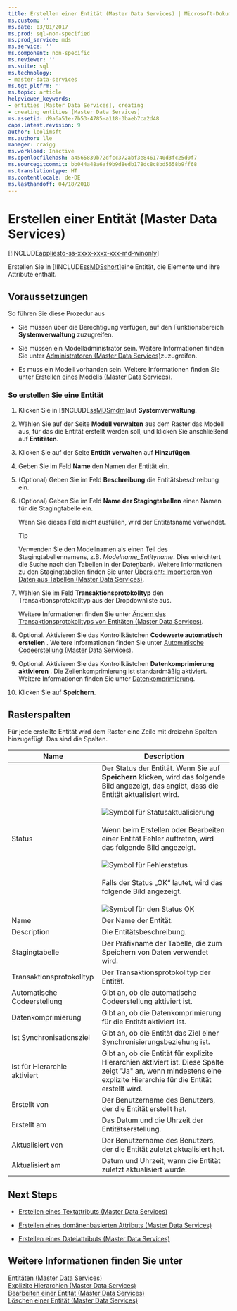 ```yaml
---
title: Erstellen einer Entität (Master Data Services) | Microsoft-Dokumentation
ms.custom: ''
ms.date: 03/01/2017
ms.prod: sql-non-specified
ms.prod_service: mds
ms.service: ''
ms.component: non-specific
ms.reviewer: ''
ms.suite: sql
ms.technology:
- master-data-services
ms.tgt_pltfrm: ''
ms.topic: article
helpviewer_keywords:
- entities [Master Data Services], creating
- creating entities [Master Data Services]
ms.assetid: d9a6a51e-7b53-4785-a118-3baeb7ca2d48
caps.latest.revision: 9
author: leolimsft
ms.author: lle
manager: craigg
ms.workload: Inactive
ms.openlocfilehash: a4565839b72dfcc372abf3e8461740d3fc25d0f7
ms.sourcegitcommit: bb044a48a6af9b9d8edb178dc8c8bd5658b9ff68
ms.translationtype: HT
ms.contentlocale: de-DE
ms.lasthandoff: 04/18/2018
---
```

# <a name="create-an-entity-master-data-services"></a>Erstellen einer Entität (Master Data Services)

[!INCLUDE[appliesto-ss-xxxx-xxxx-xxx-md-winonly](../includes/appliesto-ss-xxxx-xxxx-xxx-md-winonly.md)]

  Erstellen Sie in [!INCLUDE[ssMDSshort](../includes/ssmdsshort-md.md)]eine Entität, die Elemente und ihre Attribute enthält.  
  
## <a name="prerequisites"></a>Voraussetzungen  
 So führen Sie diese Prozedur aus  
  
-   Sie müssen über die Berechtigung verfügen, auf den Funktionsbereich **Systemverwaltung** zuzugreifen.  
  
-   Sie müssen ein Modelladministrator sein. Weitere Informationen finden Sie unter [Administratoren &#40;Master Data Services&#41;](../master-data-services/administrators-master-data-services.md)zuzugreifen.  
  
-   Es muss ein Modell vorhanden sein. Weitere Informationen finden Sie unter [Erstellen eines Modells &#40;Master Data Services&#41;](../master-data-services/create-a-model-master-data-services.md).  
  
### <a name="to-create-an-entity"></a>So erstellen Sie eine Entität  
  
1.  Klicken Sie in [!INCLUDE[ssMDSmdm](../includes/ssmdsmdm-md.md)]auf **Systemverwaltung**.  
  
2.  Wählen Sie auf der Seite **Modell verwalten** aus dem Raster das Modell aus, für das die Entität erstellt werden soll, und klicken Sie anschließend auf **Entitäten**.  
  
3.  Klicken Sie auf der Seite **Entität verwalten** auf **Hinzufügen**.  
  
4.  Geben Sie im Feld **Name** den Namen der Entität ein.  
  
5.  (Optional) Geben Sie im Feld **Beschreibung** die Entitätsbeschreibung ein.  
  
6.  (Optional) Geben Sie im Feld **Name der Stagingtabellen** einen Namen für die Stagingtabelle ein.  
  
     Wenn Sie dieses Feld nicht ausfüllen, wird der Entitätsname verwendet.  
  
    > [!TIP]  
    >  Verwenden Sie den Modellnamen als einen Teil des Stagingtabellennamens, z.B. *Modelname_Entityname*. Dies erleichtert die Suche nach den Tabellen in der Datenbank. Weitere Informationen zu den Stagingtabellen finden Sie unter [Übersicht: Importieren von Daten aus Tabellen &#40;Master Data Services&#41;](../master-data-services/overview-importing-data-from-tables-master-data-services.md).  
  
7.  Wählen Sie im Feld **Transaktionsprotokolltyp** den Transaktionsprotokolltyp aus der Dropdownliste aus.  
  
     Weitere Informationen finden Sie unter [Ändern des Transaktionsprotokolltyps von Entitäten &#40;Master Data Services&#41;](../master-data-services/change-the-entity-transaction-log-type-master-data-services.md).  
  
8.  Optional. Aktivieren Sie das Kontrollkästchen **Codewerte automatisch erstellen** . Weitere Informationen finden Sie unter [Automatische Codeerstellung &#40;Master Data Services&#41;](../master-data-services/automatic-code-creation-master-data-services.md).  
  
9. Optional. Aktivieren Sie das Kontrollkästchen **Datenkomprimierung aktivieren** . Die Zeilenkomprimierung ist standardmäßig aktiviert. Weitere Informationen finden Sie unter [Datenkomprimierung](../relational-databases/data-compression/data-compression.md).  
  
10. Klicken Sie auf **Speichern**.  
  
## <a name="grid-columns"></a>Rasterspalten  
 Für jede erstellte Entität wird dem Raster eine Zeile mit dreizehn Spalten hinzugefügt. Das sind die Spalten.  
  
|Name|Description|  
|----------|-----------------|  
|Status|Der Status der Entität. Wenn Sie auf **Speichern** klicken, wird das folgende Bild angezeigt, das angibt, dass die Entität aktualisiert wird.<br /><br /> ![Symbol für Statusaktualisierung](../master-data-services/media/mds-statusicon-updating.png "Icon for updating status")<br /><br /> Wenn beim Erstellen oder Bearbeiten einer Entität Fehler auftreten, wird das folgende Bild angezeigt.<br /><br /> ![Symbol für Fehlerstatus](../master-data-services/media/mds-statusicon-error.png "Icon for error status")<br /><br /> Falls der Status „OK“ lautet, wird das folgende Bild angezeigt.<br /><br /> ![Symbol für den Status OK](../master-data-services/media/mds-statusicon-ok.png "Icon for OK status")|  
|Name|Der Name der Entität.|  
|Description|Die Entitätsbeschreibung.|  
|Stagingtabelle|Der Präfixname der Tabelle, die zum Speichern von Daten verwendet wird.|  
|Transaktionsprotokolltyp|Der Transaktionsprotokolltyp der Entität.|  
|Automatische Codeerstellung|Gibt an, ob die automatische Codeerstellung aktiviert ist.|  
|Datenkomprimierung|Gibt an, ob die Datenkomprimierung für die Entität aktiviert ist.|  
|Ist Synchronisationsziel|Gibt an, ob die Entität das Ziel einer Synchronisierungsbeziehung ist.|  
|Ist für Hierarchie aktiviert|Gibt an, ob die Entität für explizite Hierarchien aktiviert ist. Diese Spalte zeigt "Ja" an, wenn mindestens eine explizite Hierarchie für die Entität erstellt wird.|  
|Erstellt von|Der Benutzername des Benutzers, der die Entität erstellt hat.|  
|Erstellt am|Das Datum und die Uhrzeit der Entitätserstellung.|  
|Aktualisiert von|Der Benutzername des Benutzers, der die Entität zuletzt aktualisiert hat.|  
|Aktualisiert am|Datum und Uhrzeit, wann die Entität zuletzt aktualisiert wurde.|  
  
## <a name="next-steps"></a>Next Steps  
  
-   [Erstellen eines Textattributs &#40;Master Data Services&#41;](../master-data-services/create-a-text-attribute-master-data-services.md)  
  
-   [Erstellen eines domänenbasierten Attributs &#40;Master Data Services&#41;](../master-data-services/create-a-domain-based-attribute-master-data-services.md)  
  
-   [Erstellen eines Dateiattributs &#40;Master Data Services&#41;](../master-data-services/create-a-file-attribute-master-data-services.md)  
  
## <a name="see-also"></a>Weitere Informationen finden Sie unter  
 [Entitäten &#40;Master Data Services&#41;](../master-data-services/entities-master-data-services.md)   
 [Explizite Hierarchien &#40;Master Data Services&#41;](../master-data-services/explicit-hierarchies-master-data-services.md)   
 [Bearbeiten einer Entität &#40;Master Data Services&#41;](../master-data-services/edit-an-entity-master-data-services.md)   
 [Löschen einer Entität &#40;Master Data Services&#41;](../master-data-services/delete-an-entity-master-data-services.md)  
  
  
